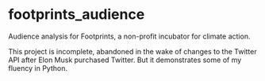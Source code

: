 # footprints_audience
Audience analysis for Footprints, a non-profit incubator for climate action. 

This project is incomplete, abandoned in the wake of changes to the Twitter API after Elon Musk purchased Twitter. But it demonstrates some of my fluency in Python.
